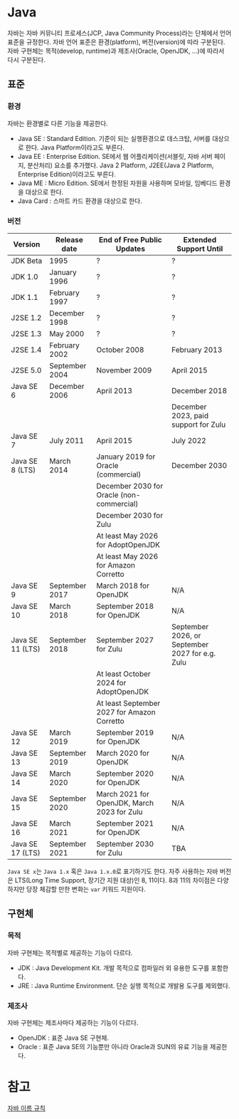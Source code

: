 # Java

자바는 자바 커뮤니티 프로세스(JCP, Java Community Process)라는 단체에서 언어 표준을 규정한다.
자바 언어 표준은 환경(platform), 버전(version)에 따라 구분된다.
자바 구현체는 목적(develop, runtime)과 제조사(Oracle, OpenJDK, ...)에 따라서 다시 구분된다.

## 표준

### 환경

자바는 환경별로 다른 기능을 제공한다.
- Java SE : Standard Edition. 기준이 되는 실행환경으로 데스크탑, 서버를 대상으로 한다. Java Platform이라고도 부른다.
- Java EE : Enterprise Edition. SE에서 웹 어플리케이션(서블릿, 자바 서버 페이지, 분산처리) 요소를 추가했다. Java 2 Platform, J2EE(Java 2 Platform, Enterprise Edition)이라고도 부른다.
- Java ME : Micro Edition. SE에서 한정된 자원을 사용하며 모바일, 임베디드 환경을 대상으로 한다.
- Java Card : 스마트 카드 환경을 대상으로 한다.

### 버전

|	Version				|	Release date	|	End of Free Public Updates					|	Extended Support Until							|
|-----------------------|-------------------|-----------------------------------------------|---------------------------------------------------|
|	JDK Beta			|	1995			|	?											|	?												|
|	JDK 1.0				|	January 1996	|	?											|	?												|
|	JDK 1.1				|	February 1997	|	?       				                    |	?												|
|	J2SE 1.2			|	December 1998	|	?											|	?												|
|	J2SE 1.3			|	May 2000		|	?											|	?												|
|	J2SE 1.4			|	February 2002	|	October 2008								|	February 2013									|
|	J2SE 5.0			|	September 2004	|	November 2009								|	April 2015										|
|	Java SE 6			|	December 2006	|	April 2013									|	December 2018									|
|						|					|												|	December 2023, paid support for Zulu			|
|	Java SE 7			|	July 2011		|	April 2015									|	July 2022										|
|	Java SE 8 (LTS)		|	March 2014		|	January 2019 for Oracle (commercial)		|	December 2030									|
|						|					|	December 2030 for Oracle (non-commercial)	|													|
|						|					|	December 2030 for Zulu						|													|
|						|					|	At least May 2026 for AdoptOpenJDK			|													|
|						|					|	At least May 2026 for Amazon Corretto		|													|
|	Java SE 9			|   September 2017	|	March 2018 for OpenJDK						|	N/A												|
|	Java SE 10			|   March 2018		|	September 2018 for OpenJDK					|	N/A												|
|	Java SE 11 (LTS)	|   September 2018	|	September 2027 for Zulu						|	September 2026, or September 2027 for e.g. Zulu	|
|						|					|	At least October 2024 for AdoptOpenJDK		|													|
|						|					|	At least September 2027 for Amazon Corretto	|													|
|	Java SE 12			|   March 2019		|	September 2019 for OpenJDK					|	N/A												|
|	Java SE 13			|   September 2019	|	March 2020 for OpenJDK						|	N/A												|
|	Java SE 14			|   March 2020		|	September 2020 for OpenJDK					|	N/A												|
|	Java SE 15			|   September 2020	|	March 2021 for OpenJDK, March 2023 for Zulu	|	N/A												|
|	Java SE 16			|   March 2021		|	September 2021 for OpenJDK					|	N/A												|
|	Java SE 17 (LTS)	|   September 2021	|	September 2030 for Zulu						|	TBA												|

`Java SE x`는 `Java 1.x` 혹은 `Java 1.x.0`로 표기하기도 한다.
자주 사용하는 자바 버전은 LTS(Long Time Support, 장기간 지원 대상)인 8, 11이다.
8과 11의 차이점은 다양하지만 당장 체감할 만한 변화는 `var` 키워드 지원이다.

## 구현체

### 목적

자바 구현체는 목적별로 제공하는 기능이 다르다.
- JDK : Java Development Kit. 개발 목적으로 컴파일러 외 유용한 도구를 포함한다.
- JRE : Java Runtime Environment. 단순 실행 목적으로 개발용 도구를 제외했다.

### 제조사

자바 구현체는 제조사마다 제공하는 기능이 다르다.
- OpenJDK : 표준 Java SE 구현체.
- Oracle : 표준 Java SE의 기능뿐만 아니라 Oracle과 SUN의 유료 기능을 제공한다.

# 참고
[자바 이름 규칙](https://www.oracle.com/java/technologies/javase/jdk8-naming.html)
